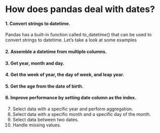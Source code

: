 # How does pandas deal with dates? 
#### 1. Convert strings to datetime.<br/>
Pandas has a built-in function called to_datetime() that can be used to convert strings to datetime. Let’s take a look at some examples
#### 2. Assemble a datetime from multiple columns.<br/>
#### 3. Get year, month and day.<br/>
#### 4. Get the week of year, the day of week, and leap year.<br/>
#### 5. Get the age from the date of birth.<br/>
#### 6. Improve performance by setting date column as the index.<br/>
7. Select data with a specific year and perform aggregation.<br/>
8. Select data with a specific month and a specific day of the month.<br/>
9. Select data between two dates.<br/>
10. Handle missing values.<br/>

